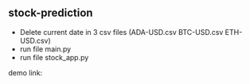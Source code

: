 ## stock-prediction

- Delete current date in 3 csv files (ADA-USD.csv BTC-USD.csv ETH-USD.csv)
- run file main.py
- run file stock_app.py

demo link:
